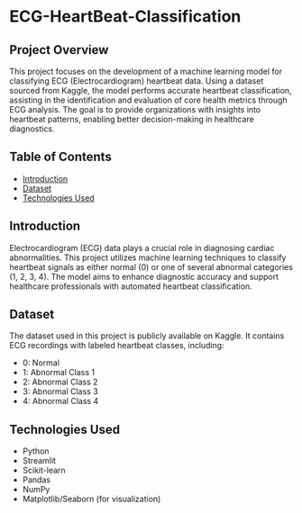 # ECG-HeartBeat-Classification

## Project Overview
This project focuses on the development of a machine learning model for classifying ECG (Electrocardiogram) heartbeat data. Using a dataset sourced from Kaggle, the model performs accurate heartbeat classification, assisting in the identification and evaluation of core health metrics through ECG analysis. The goal is to provide organizations with insights into heartbeat patterns, enabling better decision-making in healthcare diagnostics.

## Table of Contents
- [Introduction](#introduction)
- [Dataset](#dataset)
- [Technologies Used](#technologies-used)

## Introduction
Electrocardiogram (ECG) data plays a crucial role in diagnosing cardiac abnormalities. This project utilizes machine learning techniques to classify heartbeat signals as either normal (0) or one of several abnormal categories (1, 2, 3, 4). The model aims to enhance diagnostic accuracy and support healthcare professionals with automated heartbeat classification.

## Dataset
The dataset used in this project is publicly available on Kaggle. It contains ECG recordings with labeled heartbeat classes, including:
- 0: Normal
- 1: Abnormal Class 1
- 2: Abnormal Class 2
- 3: Abnormal Class 3
- 4: Abnormal Class 4

## Technologies Used
- Python
- Streamlit
- Scikit-learn
- Pandas
- NumPy
- Matplotlib/Seaborn (for visualization)




